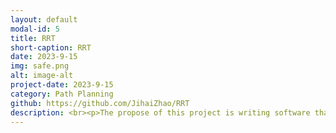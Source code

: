 ```yaml
---
layout: default
modal-id: 5
title: RRT
short-caption: RRT
date: 2023-9-15
img: safe.png
alt: image-alt
project-date: 2023-9-15
category: Path Planning
github: https://github.com/JihaiZhao/RRT
description: <br><p>The propose of this project is writing software that plans a trajectory for the end-effector of the youBot mobile manipulator (a mobile base with four mecanum wheels and a 5R robot arm), performs odometry as the chassis moves, and performs feedback control to drive the youBot to pick up a block at a specified location, carry it to a desired location, and put it down.</p></br>
---
```

